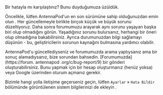 Bir hatayla mı karşılaştınız? Bunu duyduğumuza üzüldük.

Öncelikle, lütfen AntennaPod'un en son sürümüne sahip olduğunuzdan emin olun . Her güncellemeyle birlikte birçok küçük ve büyük sorunu düzeltiyoruz. Daha sonra forumumuzu arayarak aynı sorunu yaşayan başka biri olup olmadığını görün. Yaşadığınız sorunu bulursanız, herhangi bir öneri olup olmadığına bakabilirsiniz. Ayrıca durumunuzdan bilgi sağlamayı düşünün - bu, geliştiricilerin sorunun kaynağını bulmasına yardımcı olabilir.

AntennaPod'u güncellediyseniz ve forumumuzda arama yaptıysanız ama bir sonuç alamadıysanız, bize sorundan bahsedin. [Forumumuzda](https://forum. antennapod .org/c/bug-report/9) bir gönderi oluşturabilirsiniz. Bunu yapmak için bir hesap oluşturmanız (henüz yoksa) veya Google üzerinden oturum açmanız gerekir.

Bizimle hangi yolla iletişime geçerseniz geçin, lütfen ` Ayarlar ` » ` Hata Bildir ` bölümünde görüntülenen sistem bilgilerinizi de ekleyin .
